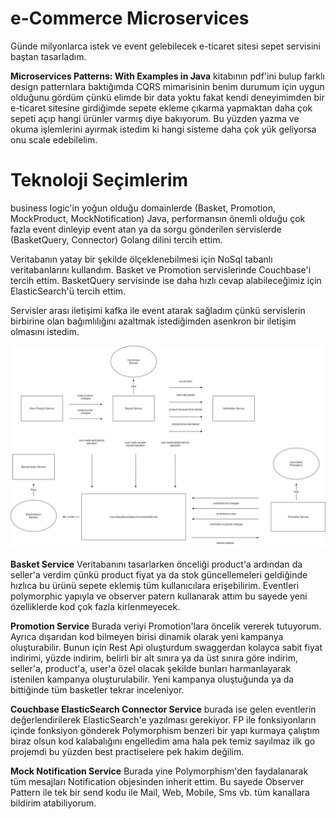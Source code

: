 # e-Commerce Microservices

Günde milyonlarca istek ve event gelebilecek e-ticaret sitesi sepet servisini baştan tasarladım.

**Microservices Patterns: With Examples in Java** kitabının pdf'ini bulup farklı design patternlara baktığımda CQRS mimarisinin benim durumum için uygun olduğunu gördüm çünkü elimde bir data yoktu fakat kendi deneyimimden bir e-ticaret sitesine girdiğimde sepete ekleme çıkarma yapmaktan daha çok sepeti açıp hangi ürünler varmış diye bakıyorum. Bu yüzden yazma ve okuma işlemlerini ayırmak istedim ki hangi sisteme daha çok yük geliyorsa onu scale edebilelim.

# Teknoloji Seçimlerim
business logic'in yoğun olduğu domainlerde (Basket, Promotion, MockProduct, MockNotification) Java, performansın önemli olduğu çok fazla event dinleyip event atan ya da sorgu gönderilen servislerde (BasketQuery, Connector) Golang dilini tercih ettim.

Veritabanın yatay bir şekilde ölçeklenebilmesi için NoSql tabanlı veritabanlarını kullandım. Basket ve Promotion servislerinde Couchbase'i tercih ettim. BasketQuery servisinde ise daha hızlı cevap alabileceğimiz için ElasticSearch'ü tercih ettim.

Servisler arası iletişimi kafka ile event atarak sağladım çünkü servislerin birbirine olan bağımlılığını azaltmak istediğimden asenkron bir iletişim olmasını istedim.

![](eventUML.jpg)

**Basket Service**
Veritabanını tasarlarken önceliği product'a ardından da seller'a verdim çünkü product fiyat ya da stok güncellemeleri geldiğinde hızlıca bu ürünü sepete eklemiş tüm kullanıcılara erişebilirim. Eventleri polymorphic yapıyla ve observer patern kullanarak attım bu sayede yeni özelliklerde kod çok fazla kirlenmeyecek.

**Promotion Service**
Burada veriyi Promotion'lara öncelik vererek tutuyorum. Ayrıca dışarıdan kod bilmeyen birisi dinamik olarak yeni kampanya oluşturabilir. Bunun için Rest Api oluşturdum swaggerdan kolayca sabit fiyat indirimi, yüzde indirim, belirli bir alt sınıra ya da üst sınıra göre indirim, seller'a, product'a, user'a özel olacak şekilde bunları harmanlayarak istenilen kampanya oluşturulabilir. Yeni kampanya oluştuğunda ya da bittiğinde tüm basketler tekrar inceleniyor.

**Couchbase ElasticSearch Connector Service**
burada ise gelen eventlerin değerlendirilerek ElasticSearch'e yazılması gerekiyor. FP ile fonksiyonların içinde fonksiyon gönderek Polymorphism benzeri bir yapı kurmaya çalıştım biraz olsun kod kalabalığını engelledim ama hala pek temiz sayılmaz ilk go projemdi bu yüzden best practiselere pek hakim değilim.

**Mock Notification Service**
Burada yine Polymorphism'den faydalanarak tüm mesajları Notification objesinden inherit ettim. Bu sayede Observer Pattern ile tek bir send kodu ile Mail, Web, Mobile, Sms vb. tüm kanallara bildirim atabiliyorum.


